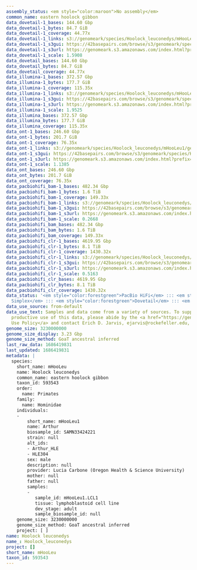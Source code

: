 ```yaml
---
assembly_status: <em style="color:maroon">No assembly</em>
common_name: eastern hoolock gibbon
data_dovetail-1_bases: 144.60 Gbp
data_dovetail-1_bytes: 84.7 GiB
data_dovetail-1_coverage: 44.77x
data_dovetail-1_links: s3://genomeark/species/Hoolock_leuconedys/mHooLeu1/genomic_data/dovetail/<br>
data_dovetail-1_s3gui: https://42basepairs.com/browse/s3/genomeark/species/Hoolock_leuconedys/mHooLeu1/genomic_data/dovetail/
data_dovetail-1_s3url: https://genomeark.s3.amazonaws.com/index.html?prefix=species/Hoolock_leuconedys/mHooLeu1/genomic_data/dovetail/
data_dovetail-1_scale: 1.5908
data_dovetail_bases: 144.60 Gbp
data_dovetail_bytes: 84.7 GiB
data_dovetail_coverage: 44.77x
data_illumina-1_bases: 372.57 Gbp
data_illumina-1_bytes: 177.7 GiB
data_illumina-1_coverage: 115.35x
data_illumina-1_links: s3://genomeark/species/Hoolock_leuconedys/mHooLeu1/genomic_data/illumina/<br>
data_illumina-1_s3gui: https://42basepairs.com/browse/s3/genomeark/species/Hoolock_leuconedys/mHooLeu1/genomic_data/illumina/
data_illumina-1_s3url: https://genomeark.s3.amazonaws.com/index.html?prefix=species/Hoolock_leuconedys/mHooLeu1/genomic_data/illumina/
data_illumina-1_scale: 1.9525
data_illumina_bases: 372.57 Gbp
data_illumina_bytes: 177.7 GiB
data_illumina_coverage: 115.35x
data_ont-1_bases: 246.60 Gbp
data_ont-1_bytes: 201.7 GiB
data_ont-1_coverage: 76.35x
data_ont-1_links: s3://genomeark/species/Hoolock_leuconedys/mHooLeu1/genomic_data/ont/<br>
data_ont-1_s3gui: https://42basepairs.com/browse/s3/genomeark/species/Hoolock_leuconedys/mHooLeu1/genomic_data/ont/
data_ont-1_s3url: https://genomeark.s3.amazonaws.com/index.html?prefix=species/Hoolock_leuconedys/mHooLeu1/genomic_data/ont/
data_ont-1_scale: 1.1385
data_ont_bases: 246.60 Gbp
data_ont_bytes: 201.7 GiB
data_ont_coverage: 76.35x
data_pacbiohifi_bam-1_bases: 482.34 Gbp
data_pacbiohifi_bam-1_bytes: 1.6 TiB
data_pacbiohifi_bam-1_coverage: 149.33x
data_pacbiohifi_bam-1_links: s3://genomeark/species/Hoolock_leuconedys/mHooLeu1/genomic_data/pacbio_hifi/<br>
data_pacbiohifi_bam-1_s3gui: https://42basepairs.com/browse/s3/genomeark/species/Hoolock_leuconedys/mHooLeu1/genomic_data/pacbio_hifi/
data_pacbiohifi_bam-1_s3url: https://genomeark.s3.amazonaws.com/index.html?prefix=species/Hoolock_leuconedys/mHooLeu1/genomic_data/pacbio_hifi/
data_pacbiohifi_bam-1_scale: 0.2668
data_pacbiohifi_bam_bases: 482.34 Gbp
data_pacbiohifi_bam_bytes: 1.6 TiB
data_pacbiohifi_bam_coverage: 149.33x
data_pacbiohifi_clr-1_bases: 4619.95 Gbp
data_pacbiohifi_clr-1_bytes: 8.1 TiB
data_pacbiohifi_clr-1_coverage: 1430.32x
data_pacbiohifi_clr-1_links: s3://genomeark/species/Hoolock_leuconedys/mHooLeu1/genomic_data/pacbio_hifi/<br>
data_pacbiohifi_clr-1_s3gui: https://42basepairs.com/browse/s3/genomeark/species/Hoolock_leuconedys/mHooLeu1/genomic_data/pacbio_hifi/
data_pacbiohifi_clr-1_s3url: https://genomeark.s3.amazonaws.com/index.html?prefix=species/Hoolock_leuconedys/mHooLeu1/genomic_data/pacbio_hifi/
data_pacbiohifi_clr-1_scale: 0.5163
data_pacbiohifi_clr_bases: 4619.95 Gbp
data_pacbiohifi_clr_bytes: 8.1 TiB
data_pacbiohifi_clr_coverage: 1430.32x
data_status: '<em style="color:forestgreen">PacBio HiFi</em> ::: <em style="color:forestgreen">ONT
  Simplex</em> ::: <em style="color:forestgreen">Dovetail</em> ::: <em style="color:forestgreen">Illumina</em>'
data_use_source: from-default
data_use_text: Samples and data come from a variety of sources. To support fair and
  productive use of this data, please abide by the <a href="https://genome10k.soe.ucsc.edu/data-use-policies/">Data
  Use Policy</a> and contact Erich D. Jarvis, ejarvis@rockefeller.edu, with any questions.
genome_size: 3230000000
genome_size_display: 3.23 Gbp
genome_size_method: GoaT ancestral inferred
last_raw_data: 1686419831
last_updated: 1686419831
metadata: |
  species:
    short_name: mHooLeu
    name: Hoolock leuconedys
    common_name: eastern hoolock gibbon
    taxon_id: 593543
    order:
      name: Primates
    family:
      name: Hominidae
    individuals:
    -
        short_name: mHooLeu1
        name: Arthur
        biosample_id: SAMN33424221
        strain: null
        alt_ids:
        - Arthur_HLE
        - HLE304
        sex: male
        description: null
        provider: Lucia Carbone (Oregon Health & Science University)
        mother: null
        father: null
        samples:
        -
           sample_id: mHooLeu1.LCL1
           tissue: lymphoblastoid cell line
           dev_stage: adult
           sample_biosample_id: null
    genome_size: 3230000000
    genome_size_method: GoaT ancestral inferred
    project: [ ]
name: Hoolock leuconedys
name_: Hoolock_leuconedys
project: []
short_name: mHooLeu
taxon_id: 593543
---
```

